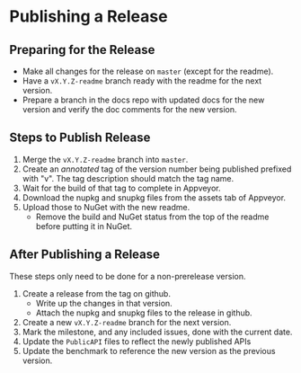 # Publishing a Release

## Preparing for the Release

* Make all changes for the release on `master` (except for the readme).
* Have a `vX.Y.Z-readme` branch ready with the readme for the next version.
* Prepare a branch in the docs repo with updated docs for the new version and verify the doc
  comments for the new version.

## Steps to Publish Release

1. Merge the `vX.Y.Z-readme` branch into `master`.
2. Create an *annotated* tag of the version number being published prefixed with "v". The tag
   description should match the tag name.
3. Wait for the build of that tag to complete in Appveyor.
4. Download the nupkg and snupkg files from the assets tab of Appveyor.
5. Upload those to NuGet with the new readme.
   * Remove the build and NuGet status from the top of the readme before putting it in NuGet.

## After Publishing a Release

These steps only need to be done for a non-prerelease version.

1. Create a release from the tag on github.
   * Write up the changes in that version.
   * Attach the nupkg and snupkg files to the release in github.
2. Create a new `vX.Y.Z-readme` branch for the next version.
3. Mark the milestone, and any included issues, done with the current date.
4. Update the `PublicAPI` files to reflect the newly published APIs
5. Update the benchmark to reference the new version as the previous version.
